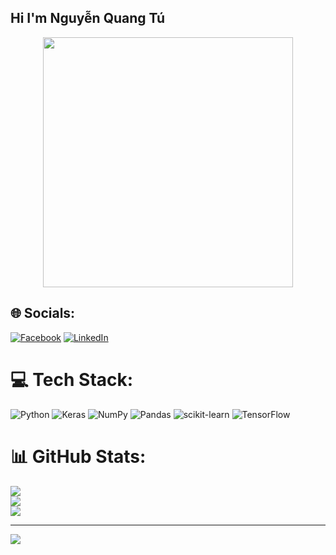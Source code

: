 ## Hi I'm Nguyễn Quang Tú

<div align="center">
    <img width="400" src="https://media.tenor.com/b2Q8nyvkW2kAAAAC/duck-pixel.gif">
</div>

## 🌐 Socials:
[![Facebook](https://img.shields.io/badge/Facebook-%231877F2.svg?logo=Facebook&logoColor=white)](https://www.facebook.com/profile.php?id=100012176165855) [![LinkedIn](https://img.shields.io/badge/LinkedIn-%230077B5.svg?logo=linkedin&logoColor=white)](https://www.linkedin.com/in/quang-t%C3%BA-nguy%E1%BB%85n-882025233/) 

# 💻 Tech Stack:
![Python](https://img.shields.io/badge/python-3670A0?style=plastic&logo=python&logoColor=ffdd54) ![Keras](https://img.shields.io/badge/Keras-%23D00000.svg?style=plastic&logo=Keras&logoColor=white) ![NumPy](https://img.shields.io/badge/numpy-%23013243.svg?style=plastic&logo=numpy&logoColor=white) ![Pandas](https://img.shields.io/badge/pandas-%23150458.svg?style=plastic&logo=pandas&logoColor=white) ![scikit-learn](https://img.shields.io/badge/scikit--learn-%23F7931E.svg?style=plastic&logo=scikit-learn&logoColor=white) ![TensorFlow](https://img.shields.io/badge/TensorFlow-%23FF6F00.svg?style=plastic&logo=TensorFlow&logoColor=white)
# 📊 GitHub Stats:
![](https://github-readme-stats.vercel.app/api?username=NQT1711&theme=vue&hide_border=false&include_all_commits=true&count_private=false)<br/>
![](https://github-readme-streak-stats.herokuapp.com/?user=NQT1711&theme=vue&hide_border=false)<br/>
![](https://github-readme-stats.vercel.app/api/top-langs/?username=NQT1711&theme=vue&hide_border=false&include_all_commits=true&count_private=false&layout=compact)

---
[![](https://visitcount.itsvg.in/api?id=NQT1711&icon=0&color=0)](https://visitcount.itsvg.in)

<!-- Proudly created with GPRM ( https://gprm.itsvg.in ) -->
